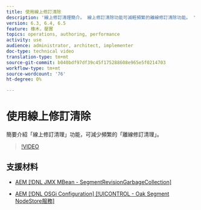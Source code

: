 ```yaml
---
title: 使用線上修訂清除
description: '線上修訂清理簡介。 線上修訂清除功能可減輕頻繁的離線修訂清除功能。 '
version: 6.3, 6.4, 6.5
feature: 橡木，壓實
topics: operations, authoring, performance
activity: use
audience: administrator, architect, implementer
doc-type: technical video
translation-type: tm+mt
source-git-commit: b040bdf97df39c45f175288608e965e5f0214703
workflow-type: tm+mt
source-wordcount: '76'
ht-degree: 0%

---
```



# 使用線上修訂清除

簡要介紹「線上修訂清理」功能，可減少頻繁的「離線修訂清理」。

>[!VIDEO](https://video.tv.adobe.com/v/17004/?quality=12&learn=on)

## 支援材料

* [AEM [!DNL JMX MBean - SegmentRevisionGarbageCollection]](http://localhost:4502/system/console/jmx/org.apache.jackrabbit.oak%3Aname%3DSegment+node+store+revision+garbage+collection%2Ctype%3DSegmentRevisionGarbageCollection)

* [AEM   [!DNL OSGi Configuration]  [!UICONTROL - Oak Segment NodeStore服務]](http://localhost:4502/system/console/configMgr/org.apache.jackrabbit.oak.segment.SegmentNodeStoreService)

